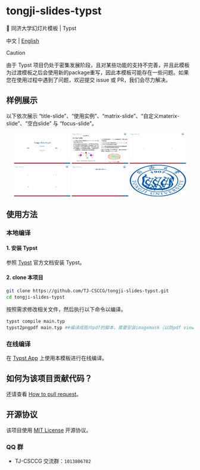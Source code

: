 # tongji-slides-typst
:page_facing_up: 同济大学幻灯片模板 | Typst

中文 | [English](README-EN.md)

> [!CAUTION]
> 由于 Typst 项目仍处于密集发展阶段，且对某些功能的支持不完善，并且此模板为过渡模板之后会使用新的package重写，因此本模板可能存在一些问题。如果您在使用过程中遇到了问题，欢迎提交 issue 或 PR，我们会尽力解决。
>

## 样例展示

以下依次展示 “title-slide”、“使用实例”、“matrix-slide”、“自定义materix-slide”、“空白slide” 与 “focus-slide”。

<p align="center">
      <img src="https://raw.githubusercontent.com/xbunax/blogImg/main/202405181220130.png" width="30%">
      <img src="https://raw.githubusercontent.com/xbunax/blogImg/main/202405181220107.png" width="30%">
      <img src="https://raw.githubusercontent.com/xbunax/blogImg/main/202405181220153.png" width="30%">
      <img src="https://raw.githubusercontent.com/xbunax/blogImg/main/202405181220139.png" width="30%">
      <img src="https://raw.githubusercontent.com/xbunax/blogImg/main/202405181220119.png" width="30%">
      <img src="https://raw.githubusercontent.com/xbunax/blogImg/main/202405181220080.png" width="30%">
</p>

## 使用方法

### 本地编译

#### 1. 安装 Typst

参照 [Typst](https://github.com/typst/typst?tab=readme-ov-file#installation) 官方文档安装 Typst。

#### 2. clone 本项目

```bash
git clone https://github.com/TJ-CSCCG/tongji-slides-typst.git
cd tongji-slides-typst
```
按照需求修改相关文件，然后执行以下命令以编译。

```bash
typst compile main.typ
typst2pngpdf main.typ ##编译成图片pdf的脚本，需要安装imagemask（以防pdf viewer太老无法查看slides）
```

### 在线编译

在 [Typst App](https://typst.app) 上使用本模板进行在线编译。

## 如何为该项目贡献代码？

还请查看 [How to pull request](CONTRIBUTING.md/#how-to-pull-request)。

## 开源协议

该项目使用 [MIT License](LICENSE) 开源协议。


### QQ 群

* TJ-CSCCG 交流群：`1013806782`
